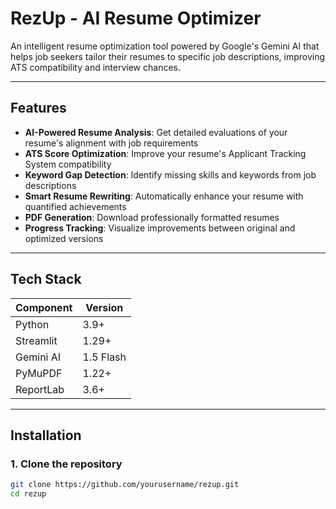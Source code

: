 # RezUp - AI Resume Optimizer

An intelligent resume optimization tool powered by Google's Gemini AI that helps job seekers tailor their resumes to specific job descriptions, improving ATS compatibility and interview chances.

---

## Features

- **AI-Powered Resume Analysis**: Get detailed evaluations of your resume's alignment with job requirements
- **ATS Score Optimization**: Improve your resume's Applicant Tracking System compatibility
- **Keyword Gap Detection**: Identify missing skills and keywords from job descriptions
- **Smart Resume Rewriting**: Automatically enhance your resume with quantified achievements
- **PDF Generation**: Download professionally formatted resumes
- **Progress Tracking**: Visualize improvements between original and optimized versions

---

## Tech Stack

| Component | Version |
|-----------|---------|
| Python | 3.9+ |
| Streamlit | 1.29+ |
| Gemini AI | 1.5 Flash |
| PyMuPDF | 1.22+ |
| ReportLab | 3.6+ |

---

## Installation

### 1. Clone the repository
```bash
git clone https://github.com/yourusername/rezup.git
cd rezup
